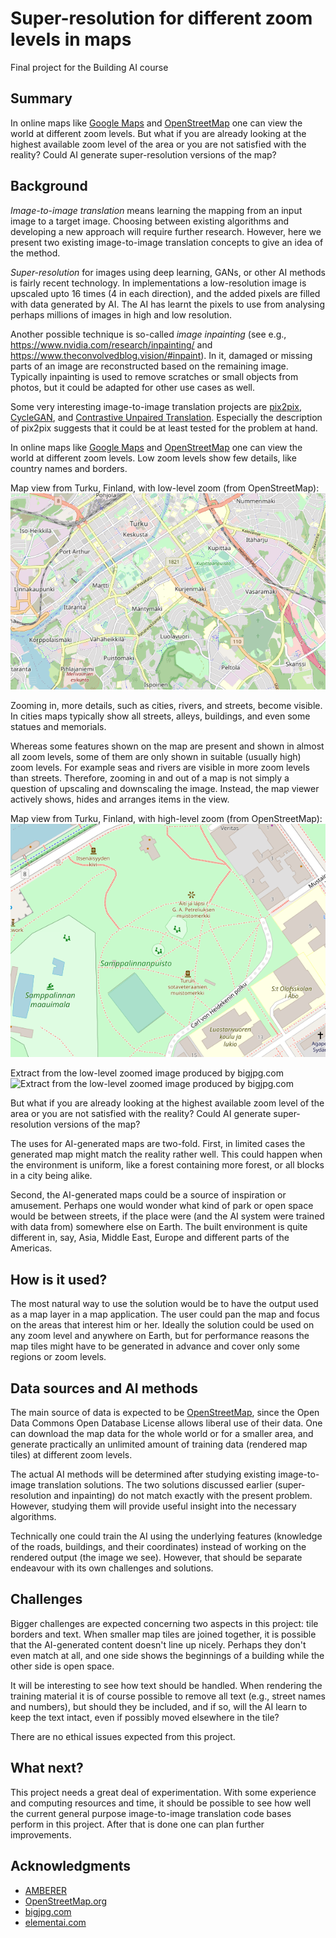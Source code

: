 
# Super-resolution for different zoom levels in maps

Final project for the Building AI course

## Summary

In online maps like [Google Maps](maps.google.com/) and
[OpenStreetMap](https://www.openstreetmap.org/) one can view the world at
different zoom levels. But what if you are already looking at the highest
available zoom level of the area or you are not satisfied with the reality?
Could AI generate super-resolution versions of the map?

## Background

_Image-to-image translation_ means learning the mapping from an input image to a
target image. Choosing between existing algorithms and developing a new approach
will require further research. However, here we present two existing
image-to-image translation concepts to give an idea of the method.

_Super-resolution_ for images using deep learning, GANs, or other AI methods is
fairly recent technology. In implementations a low-resolution image is upscaled
upto 16 times (4 in each direction), and the added pixels are filled with data
generated by AI. The AI has learnt the pixels to use from analysing perhaps
millions of images in high and low resolution.

Another possible technique is so-called _image inpainting_ (see e.g.,
https://www.nvidia.com/research/inpainting/ and
https://www.theconvolvedblog.vision/#inpaint). In it, damaged or missing parts of
an image are reconstructed based on the remaining image. Typically inpainting is
used to remove scratches or small objects from photos, but it could be adapted
for other use cases as well.

Some very interesting image-to-image translation projects are
[pix2pix](https://github.com/phillipi/pix2pix),
[CycleGAN](https://junyanz.github.io/CycleGAN/), and [Contrastive Unpaired
Translation](https://github.com/taesungp/contrastive-unpaired-translation).
Especially the description of pix2pix suggests that it could be at least tested
for the problem at hand.


In online maps like [Google Maps](maps.google.com/) and
[OpenStreetMap](https://www.openstreetmap.org/) one can view the world at
different zoom levels. Low zoom levels show few details, like country names and
borders.

Map view from Turku, Finland, with low-level zoom (from OpenStreetMap):
![Low-level zoom](./img/turku-2020-12-27-13-02-03.png)

Zooming in, more details, such as cities, rivers, and streets, become visible.
In cities maps typically show all streets, alleys, buildings, and even some
statues and memorials.

Whereas some features shown on the map are present and shown in almost all zoom
levels, some of them are only shown in suitable (usually high) zoom levels. For
example seas and rivers are visible in more zoom levels than streets. Therefore,
zooming in and out of a map is not simply a question of upscaling and
downscaling the image. Instead, the map viewer actively shows, hides and
arranges items in the view.

Map view from Turku, Finland, with high-level zoom (from OpenStreetMap):
![High-level zoom](./img/turku-2020-12-27-13-03-09.png)

Extract from the low-level zoomed image produced by bigjpg.com ![Extract from
the low-level zoomed image produced by
bigjpg.com](./img/turku-2020-12-27-13-02-03-big-extract.jpg)

But what if you are already looking at the highest available zoom level of the
area or you are not satisfied with the reality? Could AI generate
super-resolution versions of the map?

The uses for AI-generated maps are two-fold. First, in limited cases the
generated map might match the reality rather well. This could happen when the
environment is uniform, like a forest containing more forest, or all blocks in a
city being alike.

Second, the AI-generated maps could be a source of inspiration or amusement.
Perhaps one would wonder what kind of park or open space would be between
streets, if the place were (and the AI system were trained with data from)
somewhere else on Earth. The built environment is quite different in, say, Asia,
Middle East, Europe and different parts of the Americas.


## How is it used?

The most natural way to use the solution would be to have the output used as a
map layer in a map application. The user could pan the map and focus on the
areas that interest him or her. Ideally the solution could be used on any zoom
level and anywhere on Earth, but for performance reasons the map tiles might
have to be generated in advance and cover only some regions or zoom levels.


## Data sources and AI methods

The main source of data is expected to be
[OpenStreetMap](https://www.openstreetmap.org/), since the Open Data Commons
Open Database License allows liberal use of their data. One can download the map
data for the whole world or for a smaller area, and generate practically an
unlimited amount of training data (rendered map tiles) at different zoom levels.

The actual AI methods will be determined after studying existing image-to-image
translation solutions. The two solutions discussed earlier (super-resolution and
inpainting) do not match exactly with the present problem. However, studying
them will provide useful insight into the necessary algorithms.

Technically one could train the AI using the underlying features (knowledge of
the roads, buildings, and their coordinates) instead of working on the rendered
output (the image we see). However, that should be separate endeavour with its own challenges and solutions.


## Challenges

Bigger challenges are expected concerning two aspects in this project: tile
borders and text. When smaller map tiles are joined together, it is possible
that the AI-generated content doesn't line up nicely. Perhaps they don't even
match at all, and one side shows the beginnings of a building while the other
side is open space.

It will be interesting to see how text should be handled. When rendering the
training material it is of course possible to remove all text (e.g., street
names and numbers), but should they be included, and if so, will the AI learn to
keep the text intact, even if possibly moved elsewhere in the tile?

There are no ethical issues expected from this project.


## What next?

This project needs a great deal of experimentation. With some experience and
computing resources and time, it should be possible to see how well the current
general purpose image-to-image translation code bases perform in this project.
After that is done one can plan further improvements.


## Acknowledgments

* [AMBERER](https://amberer.gitlab.io/papers_in_ai/img2img-translation.html)
* [OpenStreetMap.org](https://www.openstreetmap.org/)
* [bigjpg.com](https://bigjpg.com/)
* [elementai.com](https://www.elementai.com/news/2019/computer-enhance-please)

